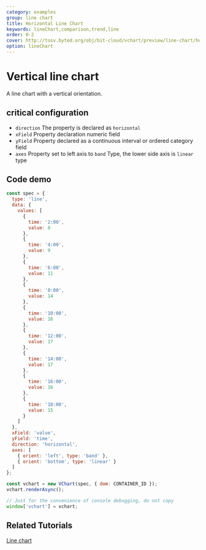 ```yaml
---
category: examples
group: line chart
title: Horizontal Line Chart
keywords: lineChart,comparison,trend,line
order: 0-2
cover: http://tosv.byted.org/obj/bit-cloud/vchart/preview/line-chart/horizontal-line.png
option: lineChart
---
```


# Vertical line chart

A line chart with a vertical orientation.

## critical configuration

*   `direction` The property is declared as `horizontal`
*   `xField` Property declaration numeric field
*   `yField` Property declared as a continuous interval or ordered category field
*   `axes` Property set to left axis to `band` Type, the lower side axis is `linear` type

## Code demo

```javascript livedemo
const spec = {
  type: 'line',
  data: {
    values: [
      {
        time: '2:00',
        value: 8
      },
      {
        time: '4:00',
        value: 9
      },
      {
        time: '6:00',
        value: 11
      },
      {
        time: '8:00',
        value: 14
      },
      {
        time: '10:00',
        value: 16
      },
      {
        time: '12:00',
        value: 17
      },
      {
        time: '14:00',
        value: 17
      },
      {
        time: '16:00',
        value: 16
      },
      {
        time: '18:00',
        value: 15
      }
    ]
  },
  xField: 'value',
  yField: 'time',
  direction: 'horizontal',
  axes: [
    { orient: 'left', type: 'band' },
    { orient: 'bottom', type: 'linear' }
  ]
};

const vchart = new VChart(spec, { dom: CONTAINER_ID });
vchart.renderAsync();

// Just for the convenience of console debugging, do not copy
window['vchart'] = vchart;
```

## Related Tutorials

[Line chart](link)
